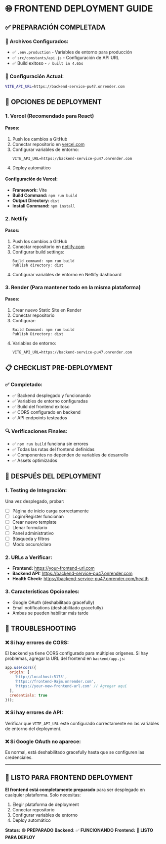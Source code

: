 # 🌐 FRONTEND DEPLOYMENT GUIDE

## ✅ **PREPARACIÓN COMPLETADA**

### 📁 **Archivos Configurados:**
- ✅ `.env.production` - Variables de entorno para producción
- ✅ `src/constants/api.js` - Configuración de API URL
- ✅ Build exitoso - `✓ built in 4.65s`

### 🔧 **Configuración Actual:**
```bash
VITE_API_URL=https://backend-service-pu47.onrender.com
```

## 🚀 **OPCIONES DE DEPLOYMENT**

### 1. **Vercel (Recomendado para React)**

#### Pasos:
1. Push los cambios a GitHub
2. Conectar repositorio en [vercel.com](https://vercel.com)
3. Configurar variables de entorno:
   ```
   VITE_API_URL=https://backend-service-pu47.onrender.com
   ```
4. Deploy automático

#### Configuración de Vercel:
- **Framework:** Vite
- **Build Command:** `npm run build`
- **Output Directory:** `dist`
- **Install Command:** `npm install`

### 2. **Netlify**

#### Pasos:
1. Push los cambios a GitHub
2. Conectar repositorio en [netlify.com](https://netlify.com)
3. Configurar build settings:
   ```
   Build command: npm run build
   Publish directory: dist
   ```
4. Configurar variables de entorno en Netlify dashboard

### 3. **Render (Para mantener todo en la misma plataforma)**

#### Pasos:
1. Crear nuevo Static Site en Render
2. Conectar repositorio
3. Configurar:
   ```
   Build Command: npm run build
   Publish Directory: dist
   ```
4. Variables de entorno:
   ```
   VITE_API_URL=https://backend-service-pu47.onrender.com
   ```

## 📋 **CHECKLIST PRE-DEPLOYMENT**

### ✅ **Completado:**
- ✅ Backend desplegado y funcionando
- ✅ Variables de entorno configuradas
- ✅ Build del frontend exitoso
- ✅ CORS configurado en backend
- ✅ API endpoints testeados

### 🔍 **Verificaciones Finales:**
- ✅ `npm run build` funciona sin errores
- ✅ Todas las rutas del frontend definidas
- ✅ Componentes no dependen de variables de desarrollo
- ✅ Assets optimizados

## 🎯 **DESPUÉS DEL DEPLOYMENT**

### 1. **Testing de Integración:**
Una vez desplegado, probar:
- [ ] Página de inicio carga correctamente
- [ ] Login/Register funcionan
- [ ] Crear nuevo template
- [ ] Llenar formulario
- [ ] Panel administrativo
- [ ] Búsqueda y filtros
- [ ] Modo oscuro/claro

### 2. **URLs a Verificar:**
- **Frontend:** https://your-frontend-url.com
- **Backend API:** https://backend-service-pu47.onrender.com
- **Health Check:** https://backend-service-pu47.onrender.com/health

### 3. **Características Opcionales:**
- Google OAuth (deshabilitado gracefully)
- Email notifications (deshabilitado gracefully)
- Ambas se pueden habilitar más tarde

## 🔧 **TROUBLESHOOTING**

### ❌ **Si hay errores de CORS:**
El backend ya tiene CORS configurado para múltiples orígenes. Si hay problemas, agregar la URL del frontend en `backend/app.js`:

```javascript
app.use(cors({
  origin: [
    'http://localhost:5173',
    'https://frontend-9ajm.onrender.com',
    'https://your-new-frontend-url.com' // Agregar aquí
  ],
  credentials: true
}));
```

### ❌ **Si hay errores de API:**
Verificar que `VITE_API_URL` esté configurado correctamente en las variables de entorno del deployment.

### ❌ **Si Google OAuth no aparece:**
Es normal, está deshabilitado gracefully hasta que se configuren las credenciales.

---

## 🎉 **LISTO PARA FRONTEND DEPLOYMENT**

**El frontend está completamente preparado** para ser desplegado en cualquier plataforma. Solo necesitas:

1. Elegir plataforma de deployment
2. Conectar repositorio
3. Configurar variables de entorno
4. Deploy automático

**Status:** 🟢 **PREPARADO**
**Backend:** ✅ **FUNCIONANDO**
**Frontend:** 🚀 **LISTO PARA DEPLOY**
